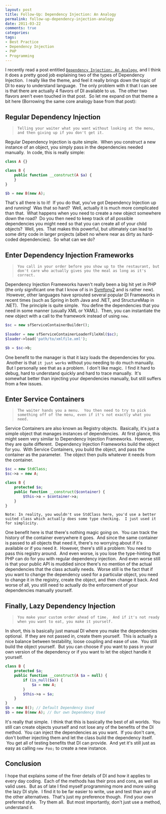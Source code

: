 ```yaml
---
layout: post
title: Follow-Up: Dependency Injection: An Analogy
permalink: follow-up-dependency-injection-analogy
date: 2011-03-22
comments: true
categories:
tags:
- Best Practice
- Dependency Injection
- PHP
- Programming
---
```


I recently read a post entitled [`Dependency Injection: An Analogy`](http://weierophinney.net/matthew/archives/260-Dependency-Injection-An-analogy.html), and I think it does a pretty good job explaining two of the types of Dependency Injection.  I really like the theme, and feel it really brings down the topic of DI to easy to understand language.  The only problem with it that I can see is that there are actually 4 flavors of DI available to us.  The other two flavors aren't even touched in that post.  So let me expand on that theme a bit here (Borrowing the same core analogy base from that post):

<!--more-->


## Regular Dependency Injection

> `Telling your waiter what you want without looking at the menu, and then giving up if you don't get it.`



Regular Dependency Injection is quite simple.  When you construct a new instance of an object, you simply pass in the dependencies needed manually.  In code, this is really simple:

```php
class A {}

class B {
    public function __construct(A $a) {
    }
}

$b = new B(new A);

```


That's all there is to it!  If you do that, you've got Dependency Injection up and running!  Was that so hard?  Well, actually it is much more complicated than that.  What happens when you need to create a new object somewhere down the road?  Do you then need to keep track of all possible dependencies you might need so that you can create all of your child objects?  Well, yes.  That makes this powerful, but ultimately can lead to some dirty code in larger projects (albeit no where near as dirty as hard-coded dependencies).  So what can we do?

## Enter Dependency Injection Frameworks

> `You call in your order before you show up to the restaurant, but don't care who actually gives you the meal as long as it's correct.`

Dependency Injection Frameworks haven't really been a big hit yet in PHP (the only significant one that I know of is in [Symfony2](http://components.symfony-project.org/dependency-injection/documentation) and is rather new).  However, other languages have sprouted several popular DI Frameworks in recent times (such as Spring in both Java and .NET, and StructureMap in .NET).  The principle is quite simple.  You define the dependencies that you need in some manner (usually XML or YAML).  Then, you can instantiate the new object with a call to the framework instead of using `new`. 

```php
$sc = new sfServiceContainerBuilder();
 
$loader = new sfServiceContainerLoaderFileXml($sc);
$loader->load('path/to/xmlfile.xml');

$b = $sc->b;

```


One benefit to the manager is that it lazy loads the dependencies for you.  Another is that `it just works` without you needing to do much manually.  But I personally see that as a problem.  I don't like magic.  I find it hard to debug, hard to understand quickly and hard to trace manually.  It's somewhat better than injecting your dependencies manually, but still suffers from a few issues.

## Enter Service Containers

> `The waiter hands you a menu.  You then need to try to pick something off of the menu, even if it's not exactly what you need.`

Service Containers are also known as Registry objects.  Basically, it's just a simple object that manages instances of dependencies.  At first glance, this might seem very similar to Dependency Injection Frameworks.  However, they are quite different.  Dependency Injection Frameworks build the object for you.  With Service Containers, you build the object, and pass the container as the parameter.  The object then pulls whatever it needs from the container.

```php
$sc = new StdClass;
$sc->a = new A;

class B {
    protected $a;
    public function __construct($container) {
        $this->a = $container->a;
    }
}

```

`Note: In reality, you wouldn't use StdClass here, you'd use a better suited class which actually does some type checking.  I just used it for simplicity.`


One benefit here is that there's nothing magic going on.  You can track the history of the container everywhere it goes.  And since the same container is passed to all objects that need it, there's no worrying about if it's available or if you need it.  However, there's still a problem: You need to pass this registry around.  And even worse, is you lose the type-hinting that PHP can do for you with regular dependency injection.  And even worse still is that your public API is muddied since there's no mention of the actual dependencies that the class actually needs.  Worse still is the fact that if you want to change the dependency used for a particular object, you need to change it in the registry, create the object, and then change it back. And worse of all, you still need to actually do the enforcement of your dependencies manually yourself.

## Finally, Lazy Dependency Injection

> `You make your custom order ahead of time.  And if it's not ready when you want to eat, you make it yourself.`

In short, this is basically just manual DI where you make the dependencies optional.  If they are not passed in, create them yourself.  This is actually a nice balance between testability, loose coupling and ease of use.  You still build the object yourself.  But you can choose if you want to pass in your own version of the dependency or if you want to let the object handle it yourself.

```php
class B {
    protected $a;
    public function __construct(A $a = null) {
        if (is_null($a)) {
            $a = new A;
        }
        $this->a = $a;
    }
}
$b = new B(); // Default Dependency Used
$b = new B(new A); // Our own Dependency Used

```


It's really that simple.  I think that this is basically the best of all worlds.  You still can create objects yourself and not lose any of the benefits of the DI method.  You can inject the dependencies as you want.  If you don't care, don't bother injecting them and let the class build the dependency itself.  You get all of testing benefits that DI can provide.  And yet it's still just as easy as calling `new Foo;` to create a new instance.

## Conclusion

I hope that explains some of the finer details of DI and how it applies to every day coding.  Each of the methods has their pros and cons, as well as valid uses.  But as of late I find myself programming more and more using the lazy DI style.  I find it to be far easier to write, use and test than any of the other alternatives.  That's just my preference though.  Find your own preferred style.  Try them all.  But most importantly, don't just use a method, understand it.
